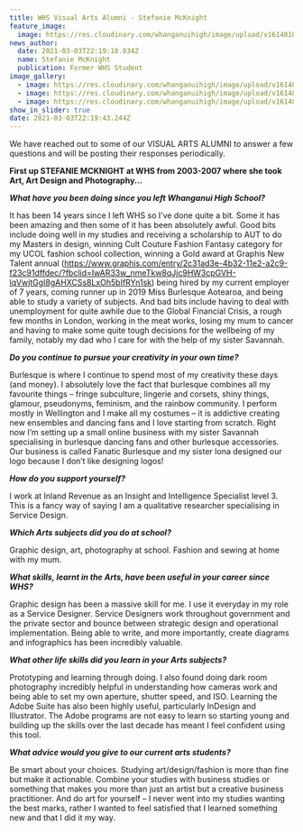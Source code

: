 ```yaml
---
title: WHS Visual Arts Alumni - Stefanie McKnight
feature_image:
  image: https://res.cloudinary.com/whanganuihigh/image/upload/v1614810004/News/STEFANIE_MCKNIGHT_at_WHS_from_2003-2007_1.jpg
news_author:
  date: 2021-03-03T22:19:10.034Z
  name: Stefanie McKnight
  publication: Former WHS Student
image_gallery:
  - image: https://res.cloudinary.com/whanganuihigh/image/upload/v1614810023/News/STEFANIE_MCKNIGHT_at_WHS_from_2003-2007_2.jpg
  - image: https://res.cloudinary.com/whanganuihigh/image/upload/v1614810038/News/STEFANIE_MCKNIGHT_at_WHS_from_2003-2007_3.jpg
  - image: https://res.cloudinary.com/whanganuihigh/image/upload/v1614810051/News/STEFANIE_MCKNIGHT_at_WHS_from_2003-2007_4.jpg
show_in_slider: true
date: 2021-03-03T22:19:43.244Z
---
```

We have reached out to some of our VISUAL ARTS ALUMNI to answer a few questions and will be posting their responses periodically.

**First up STEFANIE MCKNIGHT at WHS from 2003-2007 where she took Art, Art Design and Photography...**

***What have you been doing since you left Whanganui High School?***

It has been 14 years since I left WHS so I’ve done quite a bit. Some it has been amazing and then some of it has been absolutely awful. Good bits include doing well in my studies and receiving a scholarship to AUT to do my Masters in design, winning Cult Couture Fashion Fantasy category for my UCOL fashion school collection, winning a Gold award at Graphis New Talent annual (<https://www.graphis.com/entry/2c31ad3e-4b32-11e2-a2c9-f23c91dffdec/?fbclid=IwAR33w_nmeTkw8qJjc9HW3cpGVH-lqVwjtGgI8gAHXCSs8LxOh5bIfRYn1sk>) being hired by my current employer of 7 years, coming runner up in 2019 Miss Burlesque Aotearoa, and being able to study a variety of subjects. And bad bits include having to deal with unemployment for quite awhile due to the Global Financial Crisis, a rough few months in London, working in the meat works, losing my mum to cancer and having to make some quite tough decisions for the wellbeing of my family, notably my dad who I care for with the help of my sister Savannah.

***Do you continue to pursue your creativity in your own time?***  

Burlesque is where I continue to spend most of my creativity these days (and money). I absolutely love the fact that burlesque combines all my favourite things – fringe subculture, lingerie and corsets, shiny things, glamour, pseudonyms, feminism, and the rainbow community. I perform mostly in Wellington and I make all my costumes – it is addictive creating new ensembles and dancing fans and I love starting from scratch. Right now I’m setting up a small online business with my sister Savannah specialising in burlesque dancing fans and other burlesque accessories. Our business is called Fanatic Burlesque and my sister Iona designed our logo because I don’t like designing logos! 

***How do you support yourself?***

I work at Inland Revenue as an Insight and Intelligence Specialist level 3. This is a fancy way of saying I am a qualitative researcher specialising in Service Design.

***Which Arts subjects did you do at school?***

Graphic design, art, photography at school. Fashion and sewing at home with my mum.

***What skills, learnt in the Arts, have been useful in your career since WHS?***  

Graphic design has been a massive skill for me. I use it everyday in my role as a Service Designer. Service Designers work throughout government and the private sector and bounce between strategic design and operational implementation. Being able to write, and more importantly, create diagrams and infographics has been incredibly valuable. 

***What other life skills did you learn in your Arts subjects?*** 

Prototyping and learning through doing. I also found doing dark room photography incredibly helpful in understanding how cameras work and being able to set my own aperture, shutter speed, and ISO. Learning the Adobe Suite has also been highly useful, particularly InDesign and Illustrator. The Adobe programs are not easy to learn so starting young and building up the skills over the last decade has meant I feel confident using this tool.

***What advice would you give to our current arts students?***

Be smart about your choices. Studying art/design/fashion is more than fine but make it actionable. Combine your studies with business studies or something that makes you more than just an artist but a creative business practitioner. And do art for yourself – I never went into my studies wanting the best marks, rather I wanted to feel satisfied that I learned something new and that I did it my way.